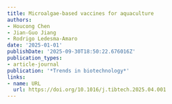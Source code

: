 ```yaml
---
title: Microalgae-based vaccines for aquaculture
authors:
- Houcong Chen
- Jian‐Guo Jiang
- Rodrigo Ledesma‐Amaro
date: '2025-01-01'
publishDate: '2025-09-30T18:50:22.676016Z'
publication_types:
- article-journal
publication: '*Trends in biotechnology*'
links:
- name: URL
  url: https://doi.org/10.1016/j.tibtech.2025.04.001
---
```

